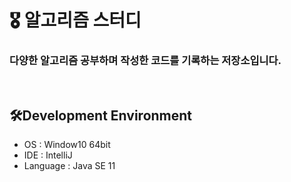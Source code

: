 
# 🎖 알고리즘 스터디
 <p align="center" dir="auto">
    <b><h3>다양한 알고리즘 공부하며 작성한 코드를 기록하는 저장소입니다.</h3></b> 
 </p>
<br>
<h2 dir="auto">
  🛠️Development Environment
</h2>
<ul dir="auto">
  <li>OS : Window10 64bit</li>
  <li>IDE : IntelliJ</li>
  <li>Language : Java SE 11</li>
</ul>
</br>


